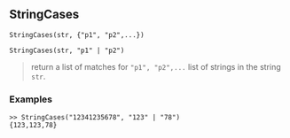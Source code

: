 ## StringCases

```
StringCases(str, {"p1", "p2",...})

StringCases(str, "p1" | "p2")
```

> return a list of matches for `"p1", "p2",...` list of strings in the string `str`.
  
### Examples

```
>> StringCases("12341235678", "123" | "78") 
{123,123,78}
```
